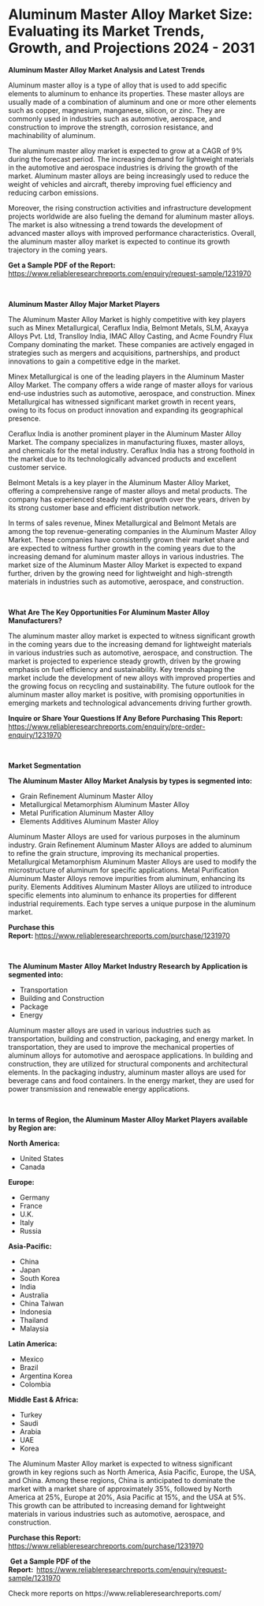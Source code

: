 <p><h1>Aluminum Master Alloy Market Size: Evaluating its Market Trends, Growth, and Projections 2024 - 2031</h1></p><p><strong>Aluminum Master Alloy Market Analysis and Latest Trends</strong></p>
<p><p>Aluminum master alloy is a type of alloy that is used to add specific elements to aluminum to enhance its properties. These master alloys are usually made of a combination of aluminum and one or more other elements such as copper, magnesium, manganese, silicon, or zinc. They are commonly used in industries such as automotive, aerospace, and construction to improve the strength, corrosion resistance, and machinability of aluminum.</p><p>The aluminum master alloy market is expected to grow at a CAGR of 9% during the forecast period. The increasing demand for lightweight materials in the automotive and aerospace industries is driving the growth of the market. Aluminum master alloys are being increasingly used to reduce the weight of vehicles and aircraft, thereby improving fuel efficiency and reducing carbon emissions. </p><p>Moreover, the rising construction activities and infrastructure development projects worldwide are also fueling the demand for aluminum master alloys. The market is also witnessing a trend towards the development of advanced master alloys with improved performance characteristics. Overall, the aluminum master alloy market is expected to continue its growth trajectory in the coming years.</p></p>
<p><strong>Get a Sample PDF of the Report:&nbsp;</strong> <a href="https://www.reliableresearchreports.com/enquiry/request-sample/1231970">https://www.reliableresearchreports.com/enquiry/request-sample/1231970</a></p>
<p>&nbsp;</p>
<p><strong>Aluminum Master Alloy Major Market Players</strong></p>
<p><p>The Aluminum Master Alloy Market is highly competitive with key players such as Minex Metallurgical, Ceraflux India, Belmont Metals, SLM, Axayya Alloys Pvt. Ltd, Translloy India, IMAC Alloy Casting, and Acme Foundry Flux Company dominating the market. These companies are actively engaged in strategies such as mergers and acquisitions, partnerships, and product innovations to gain a competitive edge in the market.</p><p>Minex Metallurgical is one of the leading players in the Aluminum Master Alloy Market. The company offers a wide range of master alloys for various end-use industries such as automotive, aerospace, and construction. Minex Metallurgical has witnessed significant market growth in recent years, owing to its focus on product innovation and expanding its geographical presence.</p><p>Ceraflux India is another prominent player in the Aluminum Master Alloy Market. The company specializes in manufacturing fluxes, master alloys, and chemicals for the metal industry. Ceraflux India has a strong foothold in the market due to its technologically advanced products and excellent customer service.</p><p>Belmont Metals is a key player in the Aluminum Master Alloy Market, offering a comprehensive range of master alloys and metal products. The company has experienced steady market growth over the years, driven by its strong customer base and efficient distribution network.</p><p>In terms of sales revenue, Minex Metallurgical and Belmont Metals are among the top revenue-generating companies in the Aluminum Master Alloy Market. These companies have consistently grown their market share and are expected to witness further growth in the coming years due to the increasing demand for aluminum master alloys in various industries. The market size of the Aluminum Master Alloy Market is expected to expand further, driven by the growing need for lightweight and high-strength materials in industries such as automotive, aerospace, and construction.</p></p>
<p>&nbsp;</p>
<p><strong>What Are The Key Opportunities For Aluminum Master Alloy Manufacturers?</strong></p>
<p><p>The aluminum master alloy market is expected to witness significant growth in the coming years due to the increasing demand for lightweight materials in various industries such as automotive, aerospace, and construction. The market is projected to experience steady growth, driven by the growing emphasis on fuel efficiency and sustainability. Key trends shaping the market include the development of new alloys with improved properties and the growing focus on recycling and sustainability. The future outlook for the aluminum master alloy market is positive, with promising opportunities in emerging markets and technological advancements driving further growth.</p></p>
<p><strong>Inquire or Share Your Questions If Any Before Purchasing This Report:</strong> <a href="https://www.reliableresearchreports.com/enquiry/pre-order-enquiry/1231970">https://www.reliableresearchreports.com/enquiry/pre-order-enquiry/1231970</a></p>
<p>&nbsp;</p>
<p><strong>Market Segmentation</strong></p>
<p><strong>The Aluminum Master Alloy Market Analysis by types is segmented into:</strong></p>
<p><ul><li>Grain Refinement Aluminum Master Alloy</li><li>Metallurgical Metamorphism Aluminum Master Alloy</li><li>Metal Purification Aluminum Master Alloy</li><li>Elements Additives Aluminum Master Alloy</li></ul></p>
<p><p>Aluminum Master Alloys are used for various purposes in the aluminum industry. Grain Refinement Aluminum Master Alloys are added to aluminum to refine the grain structure, improving its mechanical properties. Metallurgical Metamorphism Aluminum Master Alloys are used to modify the microstructure of aluminum for specific applications. Metal Purification Aluminum Master Alloys remove impurities from aluminum, enhancing its purity. Elements Additives Aluminum Master Alloys are utilized to introduce specific elements into aluminum to enhance its properties for different industrial requirements. Each type serves a unique purpose in the aluminum market.</p></p>
<p><strong>Purchase this Report:&nbsp;</strong><a href="https://www.reliableresearchreports.com/purchase/1231970">https://www.reliableresearchreports.com/purchase/1231970</a></p>
<p>&nbsp;</p>
<p><strong>The Aluminum Master Alloy Market Industry Research by Application is segmented into:</strong></p>
<p><ul><li>Transportation</li><li>Building and Construction</li><li>Package</li><li>Energy</li></ul></p>
<p><p>Aluminum master alloys are used in various industries such as transportation, building and construction, packaging, and energy market. In transportation, they are used to improve the mechanical properties of aluminum alloys for automotive and aerospace applications. In building and construction, they are utilized for structural components and architectural elements. In the packaging industry, aluminum master alloys are used for beverage cans and food containers. In the energy market, they are used for power transmission and renewable energy applications.</p></p>
<p>&nbsp;</p>
<p><strong>In terms of Region, the Aluminum Master Alloy Market Players available by Region are:</strong></p>
<p>
    <p> <strong> North America: </strong>
        <ul>
            <li>United States</li>
            <li>Canada</li>
        </ul>
        </p> 
    <p> <strong> Europe: </strong>
        <ul>
            <li>Germany</li>
            <li>France</li>
            <li>U.K.</li>
            <li>Italy</li>
            <li>Russia</li>
        </ul>
        </p> 
    <p> <strong> Asia-Pacific: </strong>
        <ul>
            <li>China</li>
            <li>Japan</li>
            <li>South Korea</li>
            <li>India</li>
            <li>Australia</li>
            <li>China Taiwan</li>
            <li>Indonesia</li>
            <li>Thailand</li>
            <li>Malaysia</li>
        </ul>
        </p> 
    <p> <strong> Latin America: </strong>
        <ul>
            <li>Mexico</li>
            <li>Brazil</li>
            <li>Argentina Korea</li>
            <li>Colombia</li>
        </ul>
        </p> 
    <p> <strong> Middle East & Africa: </strong>
        <ul>
            <li>Turkey</li>
            <li>Saudi</li>
            <li>Arabia</li>
            <li>UAE</li>
            <li>Korea</li>
        </ul>
    </p>
    </p>
<p><p>The Aluminum Master Alloy market is expected to witness significant growth in key regions such as North America, Asia Pacific, Europe, the USA, and China. Among these regions, China is anticipated to dominate the market with a market share of approximately 35%, followed by North America at 25%, Europe at 20%, Asia Pacific at 15%, and the USA at 5%. This growth can be attributed to increasing demand for lightweight materials in various industries such as automotive, aerospace, and construction.</p></p>
<p><strong>Purchase this Report: </strong><a href="https://www.reliableresearchreports.com/purchase/1231970">https://www.reliableresearchreports.com/purchase/1231970</a></p>
<p>&nbsp;<strong>Get a Sample PDF of the Report:&nbsp;&nbsp;</strong><a href="https://www.reliableresearchreports.com/enquiry/request-sample/1231970">https://www.reliableresearchreports.com/enquiry/request-sample/1231970</a></p>
<p><strong></strong></p>
<p>Check more reports on https://www.reliableresearchreports.com/</p>